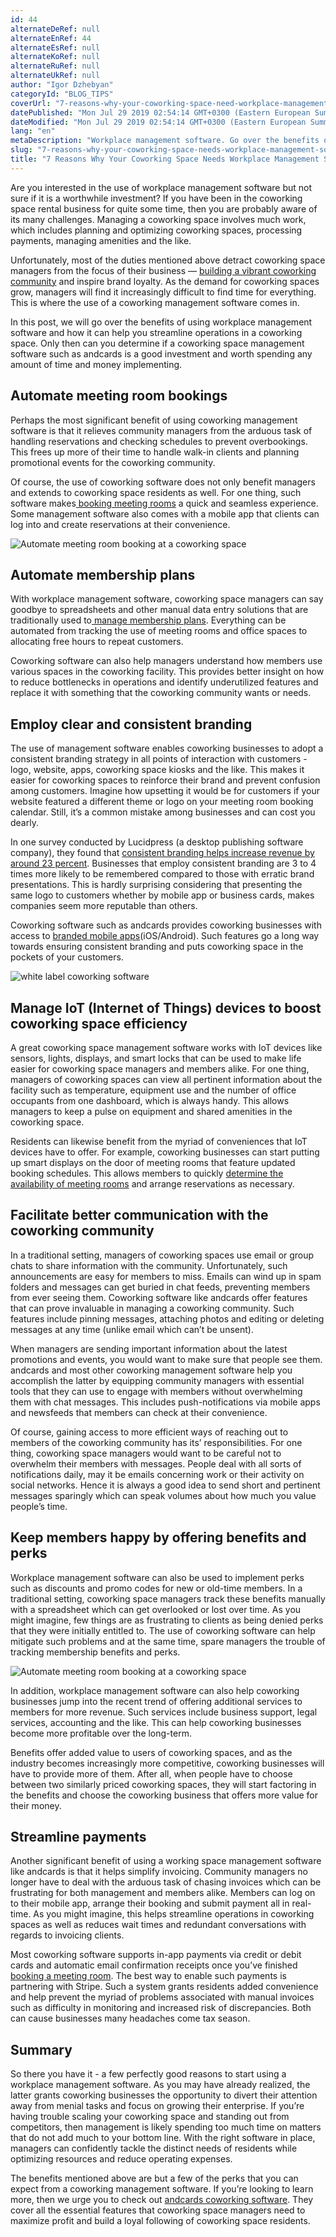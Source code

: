 ```yaml
---
id: 44
alternateDeRef: null
alternateEnRef: 44
alternateEsRef: null
alternateKoRef: null
alternateRuRef: null
alternateUkRef: null
author: "Igor Dzhebyan"
categoryId: "BLOG_TIPS"
coverUrl: "7-reasons-why-your-coworking-space-need-workplace-management-software-cover.jpg"
datePublished: "Mon Jul 29 2019 02:54:14 GMT+0300 (Eastern European Summer Time)"
dateModified: "Mon Jul 29 2019 02:54:14 GMT+0300 (Eastern European Summer Time)"
lang: "en"
metaDescription: "Workplace management software. Go over the benefits of using this software and find out how it can help you streamline operations in a coworking space."
slug: "7-reasons-why-your-coworking-space-needs-workplace-management-software"
title: "7 Reasons Why Your Coworking Space Needs Workplace Management Software"
---
```


Are you interested in the use of workplace management software but not sure if it is a worthwhile investment? If you have been in the coworking space rental business for quite some time, then you are probably aware of its many challenges. Managing a coworking space involves much work, which includes planning and optimizing coworking spaces, processing payments, managing amenities and the like.

Unfortunately, most of the duties mentioned above detract coworking space managers from the focus of their business — [building a vibrant coworking community](https://andcards.com/blog/tips/how-to-develop-and-facilitate-the-community-at-a-coworking-space) and inspire brand loyalty. As the demand for coworking spaces grow, managers will find it increasingly difficult to find time for everything. This is where the use of a coworking management software comes in.

In this post, we will go over the benefits of using workplace management software and how it can help you streamline operations in a coworking space. Only then can you determine if a coworking space management software such as andcards is a good investment and worth spending any amount of time and money implementing.

## Automate meeting room bookings

Perhaps the most significant benefit of using coworking management software is that it relieves community managers from the arduous task of handling reservations and checking schedules to prevent overbookings. This frees up more of their time to handle walk-in clients and planning promotional events for the coworking community. 

Of course, the use of coworking software does not only benefit managers and extends to coworking space residents as well. For one thing, such software makes[ booking meeting rooms](https://andcards.com/blog/software/meeting-room-booking-statistics) a quick and seamless experience. Some management software also comes with a mobile app that clients can log into and create reservations at their convenience.

![Automate meeting room booking at a coworking space](https://s3.ap-northeast-2.amazonaws.com/blogs.andcards.com/7-reasons-why-your-coworking-space-need-workplace-management-software-1.jpg|height=800,width=1600)

## Automate membership plans

With workplace management software, coworking space managers can say goodbye to spreadsheets and other manual data entry solutions that are traditionally used to[ manage membership plans](https://andcards.com/blog/software/membership-management-at-coworking-space). Everything can be automated from tracking the use of meeting rooms and office spaces to allocating free hours to repeat customers.

Coworking software can also help managers understand how members use various spaces in the coworking facility. This provides better insight on how to reduce bottlenecks in operations and identify underutilized features and replace it with something that the coworking community wants or needs.

## Employ clear and consistent branding

The use of management software enables coworking businesses to adopt a consistent branding strategy in all points of interaction with customers - logo, website, apps, coworking space kiosks and the like. This makes it easier for coworking spaces to reinforce their brand and prevent confusion among customers. Imagine how upsetting it would be for customers if your website featured a different theme or logo on your meeting room booking calendar. Still, it’s a common mistake among businesses and can cost you dearly.

In one survey conducted by Lucidpress (a desktop publishing software company), they found that [consistent branding helps increase revenue by around 23 percent](https://www.lucidpress.com/blog/25-branding-stats-facts). Businesses that employ consistent branding are 3 to 4 times more likely to be remembered compared to those with erratic brand presentations. This is hardly surprising considering that presenting the same logo to customers whether by mobile app or business cards, makes companies seem more reputable than others. 

Coworking software such as andcards provides coworking businesses with access to [branded mobile apps](https://andcards.com/blog/software/what-is-white-label-for-coworking-software)(iOS/Android). Such features go a long way towards ensuring consistent branding and puts coworking space in the pockets of your customers.

![white label coworking software](https://d7ccq1i35b0cj.cloudfront.net/andcards-my-workspaces-main-futurespace-light-en-1920-1200.jpg|height=1200,width=1920)

## Manage IoT (Internet of Things) devices to boost coworking space efficiency

A great coworking space management software works with IoT devices like sensors, lights, displays, and smart locks that can be used to make life easier for coworking space managers and members alike. For one thing, managers of coworking spaces can view all pertinent information about the facility such as temperature, equipment use and the number of office occupants from one dashboard, which is always handy. This allows managers to keep a pulse on equipment and shared amenities in the coworking space.

Residents can likewise benefit from the myriad of conveniences that IoT devices have to offer. For example, coworking businesses can start putting up smart displays on the door of meeting rooms that feature updated booking schedules. This allows members to quickly [determine the availability of meeting rooms](https://andcards.com/features/bookings) and arrange reservations as necessary.

## Facilitate better communication with the coworking community

In a traditional setting, managers of coworking spaces use email or group chats to share information with the community. Unfortunately, such announcements are easy for members to miss. Emails can wind up in spam folders and messages can get buried in chat feeds, preventing members from ever seeing them. Coworking software like andcards offer features that can prove invaluable in managing a coworking community. Such features include pinning messages, attaching photos and editing or deleting messages at any time (unlike email which can’t be unsent).

When managers are sending important information about the latest promotions and events, you would want to make sure that people see them. andcards and most other coworking management software help you accomplish the latter by equipping community managers with essential tools that they can use to engage with members without overwhelming them with chat messages. This includes push-notifications via mobile apps and newsfeeds that members can check at their convenience.

Of course, gaining access to more efficient ways of reaching out to members of the coworking community has its’ responsibilities. For one thing, coworking space managers would want to be careful not to overwhelm their members with messages. People deal with all sorts of notifications daily, may it be emails concerning work or their activity on social networks. Hence it is always a good idea to send short and pertinent messages sparingly which can speak volumes about how much you value people’s time.

## Keep members happy by offering benefits and perks

Workplace management software can also be used to implement perks such as discounts and promo codes for new or old-time members. In a traditional setting, coworking space managers track these benefits manually with a spreadsheet which can get overlooked or lost over time. As you might imagine, few things are as frustrating to clients as being denied perks that they were initially entitled to. The use of coworking software can help mitigate such problems and at the same time, spare managers the trouble of tracking membership benefits and perks. 

![Automate meeting room booking at a coworking space](https://s3.ap-northeast-2.amazonaws.com/blogs.andcards.com/7-reasons-why-your-coworking-space-need-workplace-management-software-2.jpg|height=800,width=1600)

In addition, workplace management software can also help coworking businesses jump into the recent trend of offering additional services to members for more revenue. Such services include business support, legal services, accounting and the like. This can help coworking businesses become more profitable over the long-term.

Benefits offer added value to users of coworking spaces, and as the industry becomes increasingly more competitive, coworking businesses will have to provide more of them. After all, when people have to choose between two similarly priced coworking spaces, they will start factoring in the benefits and choose the coworking business that offers more value for their money.

## Streamline payments

Another significant benefit of using a working space management software like andcards is that it helps simplify invoicing. Community managers no longer have to deal with the arduous task of chasing invoices which can be frustrating for both management and members alike. Members can log on to their mobile app, arrange their booking and submit payment all in real-time. As you might imagine, this helps streamline operations in coworking spaces as well as reduces wait times and redundant conversations with regards to invoicing clients. 

Most coworking software supports in-app payments via credit or debit cards and automatic email confirmation receipts once you’ve finished [booking a meeting room](https://andcards.com/blog/software/booking-meeting-rooms-at-coworking-space). The best way to enable such payments is partnering with Stripe. Such a system grants residents added convenience and help prevent the myriad of problems associated with manual invoices such as difficulty in monitoring and increased risk of discrepancies. Both can cause businesses many headaches come tax season.

## Summary

So there you have it - a few perfectly good reasons to start using a workplace management software. As you may have already realized, the latter grants coworking businesses the opportunity to divert their attention away from menial tasks and focus on growing their enterprise. If you’re having trouble scaling your coworking space and standing out from competitors, then management is likely spending too much time on matters that do not add much to your bottom line. With the right software in place, managers can confidently tackle the distinct needs of residents while optimizing resources and reduce operating expenses.

The benefits mentioned above are but a few of the perks that you can expect from a coworking management software. If you’re looking to learn more, then we urge you to check out [andcards coworking software](https://andcards.com/). They cover all the essential features that coworking space managers need to maximize profit and build a loyal following of coworking space residents.

